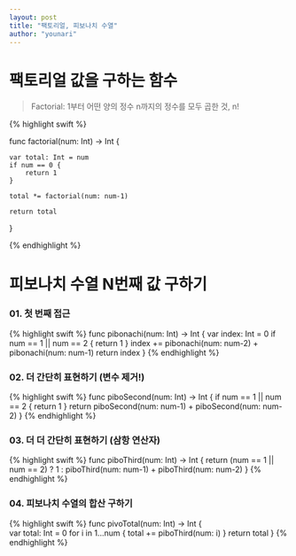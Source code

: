 ```yaml
---
layout: post
title: "팩토리얼, 피보나치 수열"
author: "younari"
---
```


# 팩토리얼 값을 구하는 함수
> Factorial: 1부터 어떤 양의 정수 n까지의 정수를 모두 곱한 것, n!

{% highlight swift %}

func factorial(num: Int) -> Int {
    
    var total: Int = num
    if num == 0 {
        return 1
    }
    
    total *= factorial(num: num-1)
    
    return total
    
}

{% endhighlight %}


# 피보나치 수열 N번째 값 구하기

### 01. 첫 번째 접근

{% highlight swift %}
func pibonachi(num: Int) -> Int {
    var index: Int = 0
    if num == 1 || num == 2 {
        return 1
    }
    index += pibonachi(num: num-2) + pibonachi(num: num-1)
    return index
}
{% endhighlight %}

### 02. 더 간단히 표현하기 (변수 제거!)
{% highlight swift %}
func piboSecond(num: Int) -> Int {
    if num == 1 || num == 2 { return 1 }
    return piboSecond(num: num-1) + piboSecond(num: num-2)
}
{% endhighlight %}

### 03. 더 더 간단히 표현하기 (삼항 연산자)
{% highlight swift %}
func piboThird(num: Int) -> Int {
    return (num == 1 || num == 2) ? 1 : piboThird(num: num-1) + piboThird(num: num-2)
}
{% endhighlight %}


### 04. 피보나치 수열의 합산 구하기
{% highlight swift %}
func pivoTotal(num: Int) -> Int {   
    var total: Int = 0
    for i in 1...num {
        total += piboThird(num: i)
    }
    return total
}
{% endhighlight %}